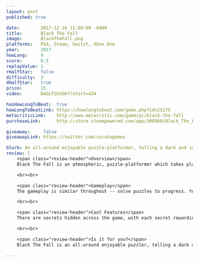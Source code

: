 ```yaml
---
layout: post
published: true

date:        2017-12-16 12:00:00 -0400
title:       Black The Fall
image:       BlackTheFall.png
platforms:   PS4, Steam, Switch, Xbox One
year:        2017
howLong:     4
score:       8.5
replayValue: 1
rHalfStar:   false
difficulty:  3
dHalfStar:   true
price:       15
video:       DmGLF2UJGKY?start=434

hasHowLongToBeat:  true
howLongToBeatLink: https://howlongtobeat.com/game.php?id=25175
metacriticLink:    http://www.metacritic.com/game/pc/black-the-fall
purchaseLink:      http://store.steampowered.com/app/308060/Black_The_Fall/

giveaway:     false
giveawayLink: https://twitter.com/curategames

blurb: An all-around enjoyable puzzle-platformer, telling a dark and important story about Romanian Communism.
review: |
    <span class="review-header">Overview</span>
    Black The Fall is an atmospheric, puzzle-platformer which takes place in a world inspired by Romanian Communism. You control a single person, solving puzzles as you try to escape the oppressive dictatorship. Without any dialogue, the story plays out as you work towards your escape, learning more about where you are and the circumstances under which you're living. The story is dark, compelling and carefully constructed. The story drives the gameplay, with new elements consistently working their way into puzzles, making for clean, seamless transitions. The first half of the game takes place indoors, and puzzles are primarily completed with platforming and a fancy laser pointer that can control other humans or hit buttons. In the second half of the game you find an adorable robot pal, akin to a dog, which is used to solve more difficult puzzles and paves a path for new creativity. Each puzzle is unique, requiring a different way of thinking. These puzzles are related to what is going on in the dark and detailed scenes, filled with crisp 3D models and atmospheric lighting.

    <br><br>

    <span class="review-header">Gameplay</span>
    The gameplay is similar throughout -- solve puzzles to progress. Your character can crouch, sprint, and jump, all of which are used to solve different puzzles. Adding to this the laser pointer, and later on the robot, no two puzzles are the same. They each provide an enjoyable challenge, and constantly incorporate new elements. As you make your escape, you are introduced to new areas and learn more about the Communist regime that you are trying to leave. Each area has its own set of satisfying, creative puzzles which get progressively more difficult. The puzzles never get too difficult, but definitely make you plan and think. Deaths can come quick and often, but the respawn times are almost nonexistent, making it easy to jump back in and try again.

    <br><br>

    <span class="review-header">Cool Features</span>
    There are secrets hidden across the game, with each secret rewarding you with an achievement (for those systems that support it). These secrets are carefully hidden and provide dark and interesting new scenes.

    <br><br>

    <span class="review-header">Is it for you?</span>
    Black The Fall is an all-around enjoyable puzzler, telling a dark and important story about Romanian Communism. The story is fascinating to follow and well-done throughout. The puzzles always feel at the perfect difficulty and they're fun to solve no matter the tools you're given. Black The Fall utilizes its four-hour long campaign to tell its compelling story and fit in as many puzzles as possible. There are no dull moments in the game and anyone who enjoys puzzle-platformers -- especially with a dark atmosphere -- should pick this game up.

---
```

